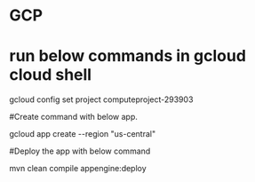 # GCP
# run below commands in gcloud cloud shell

gcloud config set project computeproject-293903

#Create command with below app.

gcloud app create --region "us-central"

#Deploy the app with below command

mvn clean compile appengine:deploy

